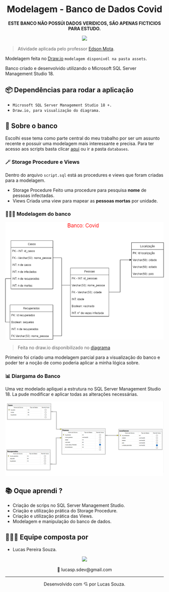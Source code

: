 <h1 align="center">Modelagem - Banco de Dados Covid</h1>

<p align="center">
<strong>ESTE BANCO NÃO POSSÚI DADOS VERIDICOS, SÃO APENAS FICTICIOS PARA ESTUDO.</strong>
</p>

<p align="center">
  <img src="https://c.tenor.com/UOlZB9S6Yh8AAAAd/civid19-coronavirus.gif" width="500">
</p>

> Atividade aplicada pelo professor [Edson Mota](https://www.linkedin.com/in/edsonmottac/).

Modelagem feita no [Draw.io](https://app.diagrams.net/) `modelagem disponivél na pasta assets`.

Banco criado e desenvolvido utilizando o Microsoft SQL Server Management Studio 18.

## 📦 Dependências para rodar a aplicação

- `Microsoft SQL Server Management Studio 18 +.`
- `Draw.io, para visualização do diagrama.`

## 📜 Sobre o banco

Escolhi esse tema como parte central do meu trabalho por ser um assunto recente e possuir uma modelagem mais interessante e precisa. Para ter acesso aos scripts basta clicar [aqui](/databases/) ou ir a pasta `databases`.

### 🪄 Storage Procedure e Views

Dentro do arquivo `script.sql` está as procedures e views que foram criadas para a modelagem.

- Storage Procedure
  Feito uma procedure para pesquisa **nome** de pessoas infectadas.
- Views
  Criada uma view para mapear as **pessoas mortas** por unidade.

### 👨🏾‍🔬 Modelagem do banco

![banco](/assets/img/modelagemBancoDeDadosCovid.png)

>Feita no draw.io disponibilizado no [diagrama](assets/model/modelagemBancoDeDadosCovid.drawio)

Primeiro foi criado uma modelagem parcial para a visualização do banco e poder ter a noção de como poderia aplicar a minha lógica sobre.

### 📊 Diargama do Banco

Uma vez modelado apliquei a estrutura no SQL Server Management Studio 18.
La pude modificar e aplicar todas as alterações necessárias.

![diagrama](/assets/img/diagramaBancoDeDadosCovid.png)

## 📚 Oque aprendi ?

- Criação de scrips no SQL Server Management Studio.
- Criação e utilização prática do Storage Procedure.
- Criação e utilização prática das Views.
- Modelagem e manipulação do banco de dados.

## 👨🏾‍🦱 Equipe composta por

- Lucas Pereira Souza.

<div align="center">
  <a href="https://www.linkedin.com/in/lucas-souza-dev/">
  <img height="25px" src="https://img.shields.io/badge/LinkedIn-0077B5?style=for-the-badge&logo=linkedin&logoColor=white" />
</a>
  <p>
  📩 lucasp.sdev@gmail.com
  </p>
</div>

---

<p align="center">
Desenvolvido com 💘 por Lucas Souza.
</p>
